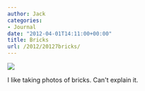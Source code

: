 ```yaml
---
author: Jack
categories:
- Journal
date: "2012-04-01T14:11:00+00:00"
title: Bricks
url: /2012/20127bricks/
---
```


![][1] 

I like taking photos of bricks. Can't explain it.

 [1]: /img/2012/07/bricks.jpeg